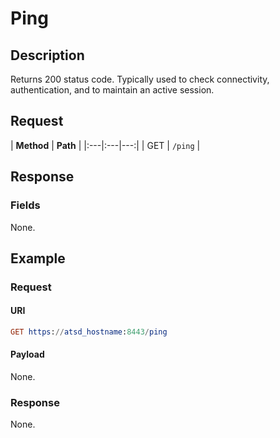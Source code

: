 # Ping

## Description

Returns 200 status code. Typically used to check connectivity, authentication, and to maintain an active session.

## Request

| **Method** | **Path** |
|:---|:---|---:|
| GET | `/ping` |

## Response

### Fields

None.

## Example

### Request

#### URI

```elm
GET https://atsd_hostname:8443/ping
```

#### Payload

None.

### Response

None.
